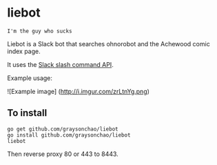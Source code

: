 # liebot
    I'm the guy who sucks

Liebot is a Slack bot that searches ohnorobot and the Achewood comic index page.

It uses the [Slack slash command API](https://api.slack.com/slash-commands).

Example usage:

![Example image]
(http://i.imgur.com/zrLtnYg.png)

## To install
    go get github.com/graysonchao/liebot
    go install github.com/graysonchao/liebot
    liebot
    
Then reverse proxy 80 or 443 to 8443.
